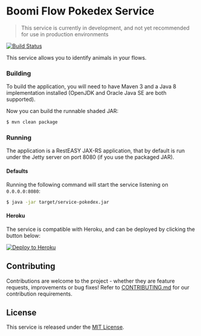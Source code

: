 Boomi Flow Pokedex Service
==========================

> This service is currently in development, and not yet recommended for use in production environments

[![Build Status](https://travis-ci.org/jonjomckay/service-pokedex.svg)](https://travis-ci.org/jonjomckay/service-pokedex)

This service allows you to identify animals in your flows.

### Building

To build the application, you will need to have Maven 3 and a Java 8 implementation installed (OpenJDK and Oracle Java SE
are both supported).

Now you can build the runnable shaded JAR:

```bash
$ mvn clean package
```

### Running

The application is a RestEASY JAX-RS application, that by default is run under the Jetty server on port 8080 (if you
use the packaged JAR).

#### Defaults

Running the following command will start the service listening on `0.0.0.0:8080`:

```bash
$ java -jar target/service-pokedex.jar
```

#### Heroku

The service is compatible with Heroku, and can be deployed by clicking the button below:

[![Deploy to Heroku](https://www.herokucdn.com/deploy/button.svg)](https://heroku.com/deploy?template=https://github.com/jonjomckay/service-pokedex)

## Contributing

Contributions are welcome to the project - whether they are feature requests, improvements or bug fixes! Refer to 
[CONTRIBUTING.md](CONTRIBUTING.md) for our contribution requirements.

## License

This service is released under the [MIT License](https://opensource.org/licenses/MIT).